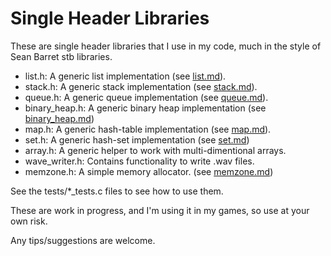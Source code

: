 # Single Header Libraries

These are single header libraries that I use in my code, much in the style of Sean Barret stb libraries.

* list.h: A generic list implementation (see [list.md](https://github.com/acoto87/shl/blob/master/list.md)).
* stack.h: A generic stack implementation (see [stack.md](https://github.com/acoto87/shl/blob/master/stack.md)).
* queue.h: A generic queue implementation (see [queue.md](https://github.com/acoto87/shl/blob/master/queue.md)).
* binary_heap.h: A generic binary heap implementation (see [binary_heap.md](https://github.com/acoto87/shl/blob/master/binary_heap.md))
* map.h: A generic hash-table implementation (see [map.md](https://github.com/acoto87/shl/blob/master/map.md)).
* set.h: A generic hash-set implementation (see [set.md](https://github.com/acoto87/shl/blob/master/set.md))
* array.h: A generic helper to work with multi-dimentional arrays.
* wave_writer.h: Contains functionality to write .wav files.
* memzone.h: A simple memory allocator. (see [memzone.md](https://github.com/acoto87/shl/blob/master/memzone.md))

See the tests/*_tests.c files to see how to use them.

These are work in progress, and I'm using it in my games, so use at your own risk.

Any tips/suggestions are welcome.
